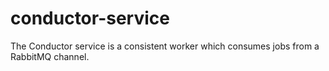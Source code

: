 # conductor-service
The Conductor service is a consistent worker which consumes jobs from a RabbitMQ channel.
